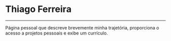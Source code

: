 # Thiago Ferreira
----
Página pessoal que descreve brevemente minha trajetória, proporciona o acesso a projetos 
pessoais e exibe um currículo.
